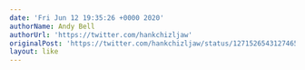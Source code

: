 ```yaml
---
date: 'Fri Jun 12 19:35:26 +0000 2020'
authorName: Andy Bell
authorUrl: 'https://twitter.com/hankchizljaw'
originalPost: 'https://twitter.com/hankchizljaw/status/1271526543127465985'
layout: like
---
```

